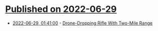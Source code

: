 # [Published on 2022-06-29](index.md)

* [2022-06-29, 01:41:00](https://soylentnews.org/article.pl?sid=22/06/28/1329244&from=rss) - [Drone-Dropping Rifle With Two-Mile Range](https://soylentnews.org/article.pl?sid=22/06/28/1329244&from=rss)
